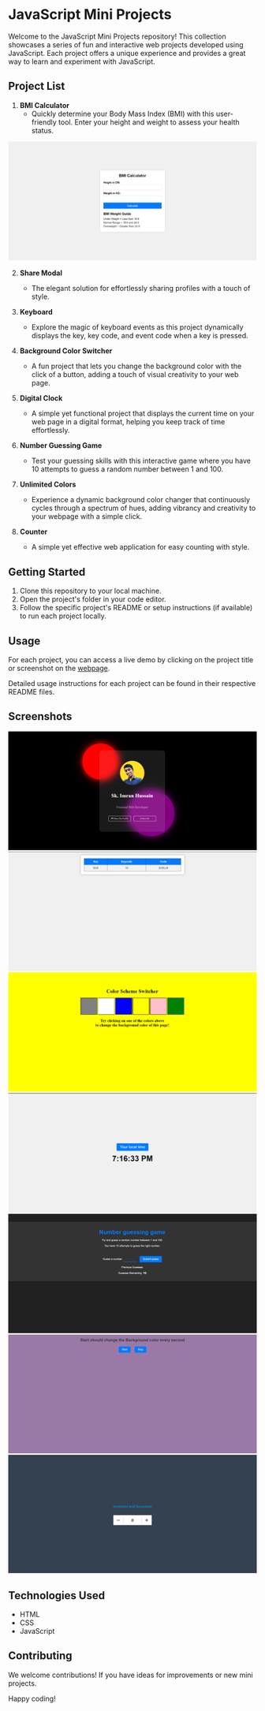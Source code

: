 # JavaScript Mini Projects

Welcome to the JavaScript Mini Projects repository! This collection showcases a series of fun and interactive web projects developed using JavaScript. Each project offers a unique experience and provides a great way to learn and experiment with JavaScript.

## Project List

1. **BMI Calculator**
   - Quickly determine your Body Mass Index (BMI) with this user-friendly tool. Enter your height and weight to assess your health status.

![BMI Calculator](images/BMI%20Calc.png)

2. **Share Modal**
   - The elegant solution for effortlessly sharing profiles with a touch of style.

3. **Keyboard**
   - Explore the magic of keyboard events as this project dynamically displays the key, key code, and event code when a key is pressed.

4. **Background Color Switcher**
   - A fun project that lets you change the background color with the click of a button, adding a touch of visual creativity to your web page.

5. **Digital Clock**
   - A simple yet functional project that displays the current time on your web page in a digital format, helping you keep track of time effortlessly.

6. **Number Guessing Game**
   - Test your guessing skills with this interactive game where you have 10 attempts to guess a random number between 1 and 100.

7. **Unlimited Colors**
   - Experience a dynamic background color changer that continuously cycles through a spectrum of hues, adding vibrancy and creativity to your webpage with a simple click.

8. **Counter**
   - A simple yet effective web application for easy counting with style.

## Getting Started

1. Clone this repository to your local machine.
2. Open the project's folder in your code editor.
3. Follow the specific project's README or setup instructions (if available) to run each project locally.

## Usage

For each project, you can access a live demo by clicking on the project title or screenshot on the [webpage](https://skimran-coder.github.io/JavaScript_Mini_Projects/).

Detailed usage instructions for each project can be found in their respective README files.

## Screenshots


![Share Modal](images/modal(2).png)
![Keyboard](images/Keyboard.png)
![Background Color Switcher](images/Background%20color.png)
![Digital Clock](images/Digital%20Clock.png)
![Number Guessing Game](images/Guess%20the%20number.png)
![Unlimited Colors](images/Unlimited%20Colors.png)
![Counter](images/counter2.png)

## Technologies Used

- HTML
- CSS
- JavaScript

## Contributing

We welcome contributions! If you have ideas for improvements or new mini projects.

Happy coding!
